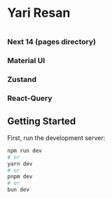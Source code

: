 # Yari Resan
# 
### Next 14 (pages directory)
### Material UI
### Zustand
### React-Query

## Getting Started

First, run the development server:

```bash
npm run dev
# or
yarn dev
# or
pnpm dev
# or
bun dev
```
